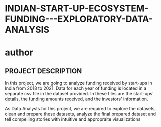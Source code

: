 # INDIAN-START-UP-ECOSYSTEM-FUNDING---EXPLORATORY-DATA-ANALYSIS 
# author
## PROJECT DESCRIPTION
In this project, we are going to analyze funding received by start-ups in India from 2018 to 2021. Data for each year of funding is located in a separate csv file in the dataset provided. In these files are the start-ups' details, the funding amounts received, and the investors' information.

As Data Analysts for this project, we are required to explore the datasets, clean and prepare these datasets, analyze the final prepared dataset and tell compelling stories with intuitive and appropraite visualizations
